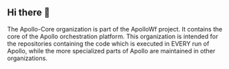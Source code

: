 ## Hi there 👋

The Apollo-Core organization is part of the ApolloWf project. It contains the core of the Apollo orchestration platform. This organization is intended for the repositories containing the code which is executed in EVERY run of Apollo, while the more specialized
parts of Apollo are maintained in other organizations.

<!--

**Here are some ideas to get you started:**

🙋‍♀️ A short introduction - what is your organization all about?
🌈 Contribution guidelines - how can the community get involved?
👩‍💻 Useful resources - where can the community find your docs? Is there anything else the community should know?
🍿 Fun facts - what does your team eat for breakfast?
🧙 Remember, you can do mighty things with the power of [Markdown](https://guides.github.com/features/mastering-markdown/)
-->

